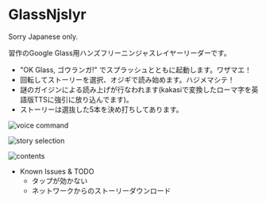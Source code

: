 GlassNjslyr
===========

Sorry Japanese only.

習作のGoogle Glass用ハンズフリーニンジャスレイヤーリーダーです。

* "OK Glass, ゴウランガ!" でスプラッシュとともに起動します。ワザマエ！
* 回転してストーリーを選択、オジギで読み始めます。ハジメマシテ！
* 謎のガイジンによる読み上げが行なわれます(kakasiで変換したローマ字を英語版TTSに強引に放り込んでます)。
* ストーリーは選抜した5本を決め打ちしてあります。

![voice command](https://raw.github.com/tomoto/GlassNjslyr/master/img/Screenshot1.png)

![story selection](https://raw.github.com/tomoto/GlassNjslyr/master/img/Screenshot2.png)

![contents](https://raw.github.com/tomoto/GlassNjslyr/master/img/Screenshot3.png)

* Known Issues & TODO
  * タップが効かない
  * ネットワークからのストーリーダウンロード
